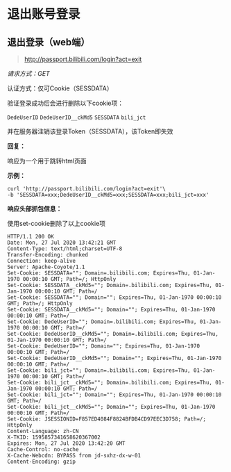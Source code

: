 # 退出账号登录

## 退出登录（web端）

> http://passport.bilibili.com/login?act=exit

*请求方式：GET*

认证方式：仅可Cookie（SESSDATA）

验证登录成功后会进行删除以下cookie项：

 `DedeUserID` `DedeUserID__ckMd5` `SESSDATA` `bili_jct`

并在服务器注销该登录Token（SESSDATA），该Token即失效

**回复：**

响应为一个用于跳转html页面

**示例：**

```shell
curl 'http://passport.bilibili.com/login?act=exit'\
-b 'SESSDATA=xxx;DedeUserID__ckMd5=xxx;SESSDATA=xxx;bili_jct=xxx'
```

**响应头部抓包信息：**

使用set-cookie删除了以上cookie项

```http
HTTP/1.1 200 OK
Date: Mon, 27 Jul 2020 13:42:21 GMT
Content-Type: text/html;charset=UTF-8
Transfer-Encoding: chunked
Connection: keep-alive
Server: Apache-Coyote/1.1
Set-Cookie: SESSDATA=""; Domain=.bilibili.com; Expires=Thu, 01-Jan-1970 00:00:10 GMT; Path=/; HttpOnly
Set-Cookie: SESSDATA__ckMd5=""; Domain=.bilibili.com; Expires=Thu, 01-Jan-1970 00:00:10 GMT; Path=/
Set-Cookie: SESSDATA=""; Domain=""; Expires=Thu, 01-Jan-1970 00:00:10 GMT; Path=/; HttpOnly
Set-Cookie: SESSDATA__ckMd5=""; Domain=""; Expires=Thu, 01-Jan-1970 00:00:10 GMT; Path=/
Set-Cookie: DedeUserID=""; Domain=.bilibili.com; Expires=Thu, 01-Jan-1970 00:00:10 GMT; Path=/
Set-Cookie: DedeUserID__ckMd5=""; Domain=.bilibili.com; Expires=Thu, 01-Jan-1970 00:00:10 GMT; Path=/
Set-Cookie: DedeUserID=""; Domain=""; Expires=Thu, 01-Jan-1970 00:00:10 GMT; Path=/
Set-Cookie: DedeUserID__ckMd5=""; Domain=""; Expires=Thu, 01-Jan-1970 00:00:10 GMT; Path=/
Set-Cookie: bili_jct=""; Domain=.bilibili.com; Expires=Thu, 01-Jan-1970 00:00:10 GMT; Path=/
Set-Cookie: bili_jct__ckMd5=""; Domain=.bilibili.com; Expires=Thu, 01-Jan-1970 00:00:10 GMT; Path=/
Set-Cookie: bili_jct=""; Domain=""; Expires=Thu, 01-Jan-1970 00:00:10 GMT; Path=/
Set-Cookie: bili_jct__ckMd5=""; Domain=""; Expires=Thu, 01-Jan-1970 00:00:10 GMT; Path=/
Set-Cookie: JSESSIONID=F857ED4084F8824BFDB4CD97EEC3D758; Path=/; HttpOnly
Content-Language: zh-CN
X-TKID: 1595857341658620367002
Expires: Mon, 27 Jul 2020 13:42:20 GMT
Cache-Control: no-cache
X-Cache-Webcdn: BYPASS from jd-sxhz-dx-w-01
Content-Encoding: gzip

```
